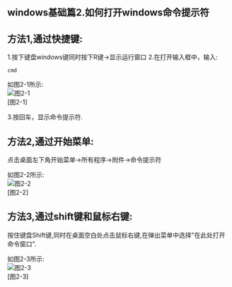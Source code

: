 windows基础篇2.如何打开windows命令提示符
---

方法1,通过快捷键:
--
1.按下键盘windows键同时按下R键->显示运行窗口
2.在打开输入框中，输入:

	cmd

如图2-1所示:   
![图2-1](../../img/windows/basic/2-1.png)   
[图2-1]

3.按回车，显示命令提示符.   

方法2,通过开始菜单:
--
点击桌面左下角开始菜单->所有程序->附件->命令提示符

如图2-2所示:   
![图2-2](../../img/windows/basic/2-2.png)   
[图2-2]

方法3,通过shift键和鼠标右键:
--

按住键盘Shift键,同时在桌面空白处点击鼠标右键,在弹出菜单中选择"在此处打开命令窗口".

如图2-3所示:   
![图2-3](../../img/windows/basic/2-3.png)   
[图2-3]   

